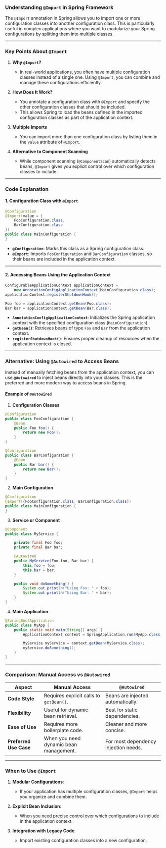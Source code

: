 ### **Understanding `@Import` in Spring Framework**

The `@Import` annotation in Spring allows you to import one or more configuration classes into another configuration class. This is particularly useful in complex applications where you want to modularize your Spring configurations by splitting them into multiple classes.

---

### **Key Points About `@Import`**

1. **Why `@Import`?**
   - In real-world applications, you often have multiple configuration classes instead of a single one. Using `@Import`, you can combine and manage these configurations efficiently.

2. **How Does It Work?**
   - You annotate a configuration class with `@Import` and specify the other configuration classes that should be included.
   - This allows Spring to load the beans defined in the imported configuration classes as part of the application context.

3. **Multiple Imports**
   - You can import more than one configuration class by listing them in the `value` attribute of `@Import`.

4. **Alternative to Component Scanning**
   - While component scanning (`@ComponentScan`) automatically detects beans, `@Import` gives you explicit control over which configuration classes to include.

---

### **Code Explanation**

#### **1. Configuration Class with `@Import`**
```java
@Configuration
@Import(value = {
    FooConfiguration.class,
    BarConfiguration.class
})
public class MainConfiguration {
}
```
- **`@Configuration`**: Marks this class as a Spring configuration class.
- **`@Import`**: Imports `FooConfiguration` and `BarConfiguration` classes, so their beans are included in the application context.

---

#### **2. Accessing Beans Using the Application Context**

```java
ConfigurableApplicationContext applicationContext =
    new AnnotationConfigApplicationContext(MainConfiguration.class);
applicationContext.registerShutdownHook();

Foo foo = applicationContext.getBean(Foo.class);
Bar bar = applicationContext.getBean(Bar.class);
```

- **`AnnotationConfigApplicationContext`**: Initializes the Spring application context with the specified configuration class (`MainConfiguration`).
- **`getBean()`**: Retrieves beans of type `Foo` and `Bar` from the application context.
- **`registerShutdownHook()`**: Ensures proper cleanup of resources when the application context is closed.

---

### **Alternative: Using `@Autowired` to Access Beans**

Instead of manually fetching beans from the application context, you can use **`@Autowired`** to inject beans directly into your classes. This is the preferred and more modern way to access beans in Spring.

#### **Example of `@Autowired`**

1. **Configuration Classes**
```java
@Configuration
public class FooConfiguration {
    @Bean
    public Foo foo() {
        return new Foo();
    }
}

@Configuration
public class BarConfiguration {
    @Bean
    public Bar bar() {
        return new Bar();
    }
}
```

2. **Main Configuration**
```java
@Configuration
@Import({FooConfiguration.class, BarConfiguration.class})
public class MainConfiguration {
}
```

3. **Service or Component**
```java
@Component
public class MyService {

    private final Foo foo;
    private final Bar bar;

    @Autowired
    public MyService(Foo foo, Bar bar) {
        this.foo = foo;
        this.bar = bar;
    }

    public void doSomething() {
        System.out.println("Using Foo: " + foo);
        System.out.println("Using Bar: " + bar);
    }
}
```

4. **Main Application**
```java
@SpringBootApplication
public class MyApp {
    public static void main(String[] args) {
        ApplicationContext context = SpringApplication.run(MyApp.class, args);

        MyService myService = context.getBean(MyService.class);
        myService.doSomething();
    }
}
```

---

### **Comparison: Manual Access vs `@Autowired`**

| **Aspect**                | **Manual Access**                              | **`@Autowired`**                       |
|---------------------------|-----------------------------------------------|----------------------------------------|
| **Code Style**            | Requires explicit calls to `getBean()`.       | Beans are injected automatically.      |
| **Flexibility**           | Useful for dynamic bean retrieval.            | Best for static dependencies.          |
| **Ease of Use**           | Requires more boilerplate code.               | Cleaner and more concise.              |
| **Preferred Use Case**    | When you need dynamic bean management.         | For most dependency injection needs.   |

---

### **When to Use `@Import`**

1. **Modular Configurations**:
   - If your application has multiple configuration classes, `@Import` helps you organize and combine them.

2. **Explicit Bean Inclusion**:
   - When you need precise control over which configurations to include in the application context.

3. **Integration with Legacy Code**:
   - Import existing configuration classes into a new configuration.

